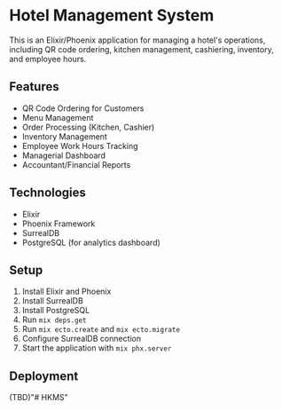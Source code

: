 # Hotel Management System

This is an Elixir/Phoenix application for managing a hotel's operations, including QR code ordering, kitchen management, cashiering, inventory, and employee hours.

## Features

- QR Code Ordering for Customers
- Menu Management
- Order Processing (Kitchen, Cashier)
- Inventory Management
- Employee Work Hours Tracking
- Managerial Dashboard
- Accountant/Financial Reports

## Technologies

- Elixir
- Phoenix Framework
- SurrealDB
- PostgreSQL (for analytics dashboard)

## Setup

1. Install Elixir and Phoenix
2. Install SurrealDB
3. Install PostgreSQL
4. Run `mix deps.get`
5. Run `mix ecto.create` and `mix ecto.migrate`
6. Configure SurrealDB connection
7. Start the application with `mix phx.server`

## Deployment

(TBD)"# HKMS" 
